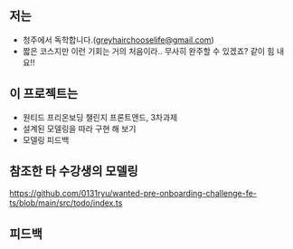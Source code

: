 ## 저는

- 청주에서 독학합니다.(greyhairchooselife@gmail.com)
- 짧은 코스지만 이런 기회는 거의 처음이라.. 무사히 완주할 수 있겠죠? 같이 힘 내요!!

## 이 프로젝트는

- 원티드 프리온보딩 챌린지 프론트앤드, 3차과제 
- 설계된 모델링을 따라 구현 해 보기
- 모델링 피드백

## 참조한 타 수강생의 모델링

https://github.com/0131ryu/wanted-pre-onboarding-challenge-fe-ts/blob/main/src/todo/index.ts

## 피드백
